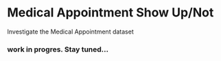 # Medical Appointment Show Up/Not
Investigate the Medical Appointment dataset

### work in progres. Stay tuned...
